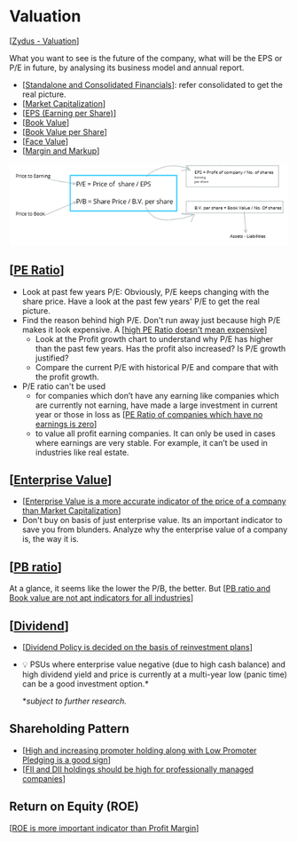 # Valuation

[[Zydus - Valuation]]

What you want to see is the future of the company, what will be the EPS or P/E in future, by analysing its business model and annual report.

- [[Standalone and Consolidated Financials]]: refer consolidated to get the real picture.
- [[Market Capitalization]]
- [[EPS (Earning per Share)]]
- [[Book Value]]
- [[Book Value per Share]]
- [[Face Value]]
- [[Margin and Markup]]

![PE and PB](./attachments/2022-04-11-19-02-47.png)

## [[PE Ratio]]

- Look at past few years P/E: Obviously, P/E keeps changing with the share price. Have a look at the past few years' P/E to get the real picture.
- Find the reason behind high P/E. Don't run away just because high P/E makes it look expensive. A [[high PE Ratio doesn't mean expensive]]
  - Look at the Profit growth chart to understand why P/E has higher than the past few years. Has the profit also increased? Is P/E growth justified?
  - Compare the current P/E with historical P/E and compare that with the profit growth.
- P/E ratio can't be used
  - for companies which don’t have any earning like companies which are currently not earning, have made a large investment in current year or those in loss as [[PE Ratio of companies which have no earnings is zero]]
  - to value all profit earning companies. It can only be used in cases where earnings are very stable. For example, it can’t be used in industries like real estate.

## [[Enterprise Value]]

- [[Enterprise Value is a more accurate indicator of the price of a company than Market Capitalization]]
- Don't buy on basis of just enterprise value. Its an important indicator to save you from blunders. Analyze why the enterprise value of a company is, the way it is.

## [[PB ratio]]

At a glance, it seems like the lower the P/B, the better. But [[PB ratio and Book value are not apt indicators for all industries]]

## [[Dividend]]

- [[Dividend Policy is decided on the basis of reinvestment plans]]

- 💡 PSUs where enterprise value negative (due to high cash balance) and high dividend yield and price is currently at a multi-year low (panic time) can be a good investment option.*

    **subject to further research.*

## Shareholding Pattern

- [[High and increasing promoter holding along with Low Promoter Pledging is a good sign]]
- [[FII and DII holdings should be high for professionally managed companies]]

## Return on Equity (ROE)

[[ROE is more important indicator than Profit Margin]]

[//begin]: # "Autogenerated link references for markdown compatibility"
[Zydus - Valuation]: <Zydus - Valuation.md> "Zydus - Valuation"
[Standalone and Consolidated Financials]: <Standalone and Consolidated Financials.md> "Standalone and Consolidated Financials"
[Market Capitalization]: <Market Capitalization.md> "Market Capitalization"
[EPS (Earning per Share)]: <EPS (Earning per Share).md> "EPS (Earning per Share)"
[Book Value]: <Book Value.md> "Book Value"
[Book Value per Share]: <Book Value per Share.md> "Book Value per Share"
[Face Value]: <Face Value.md> "Face Value"
[Margin and Markup]: <Margin and Markup.md> "Margin and Markup"
[PE Ratio]: <PE Ratio.md> "PE Ratio"
[high PE Ratio doesn't mean expensive]: <High PE Ratio doesn't mean expensive.md> "High PE Ratio doesn't mean expensive"
[PE Ratio of companies which have no earnings is zero]: <PE Ratio of companies which have no earnings is zero.md> "PE Ratio of companies which have no earnings is zero"
[Enterprise Value]: <Enterprise Value.md> "Enterprise Value"
[Enterprise Value is a more accurate indicator of the price of a company than Market Capitalization]: <Enterprise Value is a more accurate indicator of the price of a company than Market Capitalization.md> "Enterprise Value is a more accurate indicator of the price of a company than Market Capitalization"
[PB ratio]: <PB ratio.md> "PB ratio"
[PB ratio and Book value are not apt indicators for all industries]: <PB ratio and Book value are not apt indicators for all industries.md> "PB ratio and Book value are not apt indicators for all industries"
[Dividend]: Dividend.md "Dividend"
[Dividend Policy is decided on the basis of reinvestment plans]: <Dividend Policy is decided on the basis of reinvestment plans.md> "Dividend Policy is decided on the basis of reinvestment plans"
[High and increasing promoter holding along with Low Promoter Pledging is a good sign]: <High and increasing promoter holding along with Low Promoter Pledging is a good sign.md> "High and increasing promoter holding along with Low Promoter Pledging is a good sign"
[FII and DII holdings should be high for professionally managed companies]: <FII and DII holdings should be high for professionally managed companies.md> "FII and DII holdings should be high for professionally managed companies"
[ROE is more important indicator than Profit Margin]: <ROE is more important indicator than Profit Margin.md> "ROE is more important indicator than Profit Margin"
[//end]: # "Autogenerated link references"